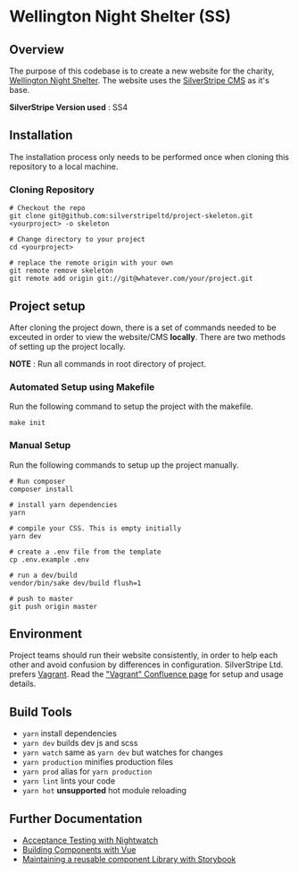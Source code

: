 # Wellington Night Shelter (SS)

## Overview
The purpose of this codebase is to create a new website for the charity, [Wellington Night Shelter](http://wellingtonnightshelter.org.nz/). The website uses the [SilverStripe CMS](https://www.silverstripe.org/) as it's base.

**SilverStripe Version used** : SS4

## Installation
The installation process only needs to be performed once when cloning this repository to a local machine. 

### Cloning Repository
```
# Checkout the repo
git clone git@github.com:silverstripeltd/project-skeleton.git <yourproject> -o skeleton

# Change directory to your project
cd <yourproject>

# replace the remote origin with your own
git remote remove skeleton
git remote add origin git://git@whatever.com/your/project.git
```

## Project setup
After cloning the project down, there is a set of commands needed to be exceuted in order to view the website/CMS **locally**. There are two methods of setting up the project locally.

**NOTE** : Run all commands in root directory of project. 

### Automated Setup using **Makefile**
Run the following command to setup the project with the makefile.

```
make init
```

### Manual Setup
Run the following commands to setup up the project manually.

```
# Run composer
composer install

# install yarn dependencies
yarn

# compile your CSS. This is empty initially
yarn dev

# create a .env file from the template
cp .env.example .env

# run a dev/build
vendor/bin/sake dev/build flush=1

# push to master
git push origin master
```

## Environment

Project teams should run their website consistently,
in order to help each other and avoid confusion by differences in configuration.
SilverStripe Ltd. prefers [Vagrant](https://www.vagrantup.com/).
Read the ["Vagrant" Confluence page](https://silverstripe.atlassian.net/wiki/spaces/DEV/pages/401506576/Vagrant)
for setup and usage details.

## Build Tools

* `yarn` install dependencies
* `yarn dev` builds dev js and scss
* `yarn watch` same as `yarn dev` but watches for changes
* `yarn production` minifies production files
* `yarn prod` alias for `yarn production`
* `yarn lint` lints your code
* `yarn hot` **unsupported** hot module reloading

## Further Documentation
* [Acceptance Testing with Nightwatch](docs/nightwatch.md)
* [Building Components with Vue](docs/vue.md)
* [Maintaining a reusable component Library with Storybook](docs/storybook.md)
